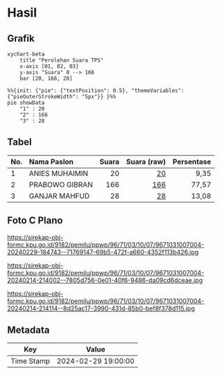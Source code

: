 # Hasil

## Grafik

```mermaid
xychart-beta
    title "Perolehan Suara TPS"
    x-axis [01, 02, 03]
    y-axis "Suara" 0 --> 166
    bar [20, 166, 28]
```

```mermaid
%%{init: {"pie": {"textPosition": 0.5}, "themeVariables": {"pieOuterStrokeWidth": "5px"}} }%%
pie showData
    "1" : 20
    "2" : 166
    "3" : 28
```

## Tabel

| No. | Nama Paslon    | Suara | Suara (raw) | Persentase |
|:--- |:-------------- | -----:| -----------:| ----------:|
| 1   | ANIES MUHAIMIN | 20    | [20][p-1]   | 9,35       |
| 2   | PRABOWO GIBRAN | 166   | [166][p-2]  | 77,57      |
| 3   | GANJAR MAHFUD  | 28    | [28][p-3]   | 13,08      |


[p-1]: https://github.com/gigit-pemilu/pemilu-2024-96-papua-barat-daya/blob/main/pilpres/hitung-suara/sub/96-papua-barat-daya/sub/71-kota-sorong/sub/03-sorong-barat/sub/1007-pal-putih/sub/004-tps/sub/paslon-1.txt
[p-2]: https://github.com/gigit-pemilu/pemilu-2024-96-papua-barat-daya/blob/main/pilpres/hitung-suara/sub/96-papua-barat-daya/sub/71-kota-sorong/sub/03-sorong-barat/sub/1007-pal-putih/sub/004-tps/sub/paslon-2.txt
[p-3]: https://github.com/gigit-pemilu/pemilu-2024-96-papua-barat-daya/blob/main/pilpres/hitung-suara/sub/96-papua-barat-daya/sub/71-kota-sorong/sub/03-sorong-barat/sub/1007-pal-putih/sub/004-tps/sub/paslon-3.txt

## Foto C Plano

https://sirekap-obj-formc.kpu.go.id/9182/pemilu/ppwp/96/71/03/10/07/9671031007004-20240229-184743--71769147-69b5-472f-a660-4352f113b426.jpg

https://sirekap-obj-formc.kpu.go.id/9182/pemilu/ppwp/96/71/03/10/07/9671031007004-20240214-214002--7805d756-0e01-40f6-9486-da09cd6dceae.jpg

https://sirekap-obj-formc.kpu.go.id/9182/pemilu/ppwp/96/71/03/10/07/9671031007004-20240214-214114--8d25ac17-3990-431d-85b0-bef8f378d115.jpg


## Metadata

| Key        | Value               |
| ---------- | ------------------- |
| Time Stamp | 2024-02-29 19:00:00 |



